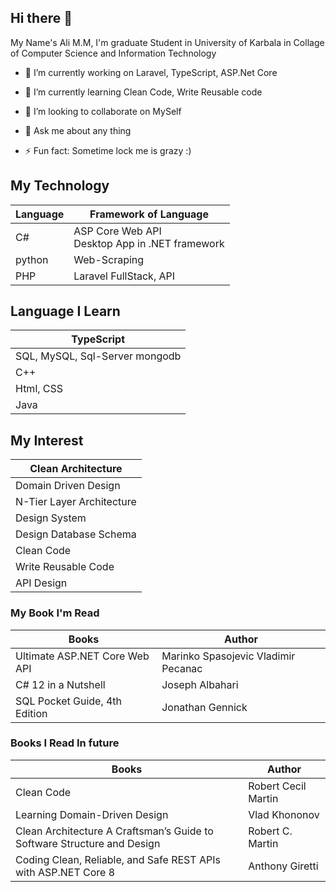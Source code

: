 ## Hi there 👋

My Name's Ali M.M, I'm graduate Student in University of Karbala in Collage of Computer Science and Information Technology

<!--
**namelessandgood/namelessandgood** is a ✨ _special_ ✨ repository because its `README.md` (this file) appears on your GitHub profile.

Here are some ideas to get you started:

- 🔭 I’m currently working on Laravel, TypeScript, ASP.Net Core 
- 🌱 I’m currently learning Clean Code, Write Reusable Code
- 👯 I’m looking to collaborate on MySelf

- 💬 Ask me about any thing
- ⚡ Fun fact: Sometime lock me is grazy :) 
-->

- 🔭 I’m currently working on Laravel, TypeScript, ASP.Net Core
- 🌱 I’m currently learning Clean Code, Write Reusable code
- 👯 I’m looking to collaborate on MySelf

- 💬 Ask me about any thing
- ⚡ Fun fact: Sometime lock me is grazy :)



## My Technology

| Language   | Framework of Language                             |
| ---------- | ------------------------------------------------- |
| C#         | ASP Core Web API<br>Desktop App in .NET framework |
| python     | Web-Scraping                                      |
| PHP        | Laravel FullStack, API                            |

## Language I Learn

| TypeScript             |
| ---------------------- |
| SQL, MySQL, Sql-Server mongodb |
| C++                    |
| Html, CSS              |
| Java                   |

## My Interest
| Clean Architecture        |
| ------------------------- |
| Domain Driven Design      |
| N-Tier Layer Architecture |
| Design System             |
| Design Database Schema    |
| Clean Code                |
| Write Reusable Code       |
| API Design                |

### My Book I'm Read

| Books                         | Author                              |
| ----------------------------- | ----------------------------------- |
| Ultimate ASP.NET Core Web API | Marinko Spasojevic Vladimir Pecanac |
| C# 12 in a Nutshell           | Joseph Albahari                     |
| SQL Pocket Guide, 4th Edition | Jonathan Gennick                    |


### Books I Read In future

| Books                                                                   | Author              |
| ----------------------------------------------------------------------- | ------------------- |
| Clean Code                                                              | Robert Cecil Martin |
| Learning Domain-Driven Design                                           | Vlad Khononov       |
| Clean Architecture A Craftsman’s Guide to Software Structure and Design | Robert C. Martin    |
| Coding Clean, Reliable, and Safe REST APIs with ASP.NET Core 8          | Anthony Giretti     |

